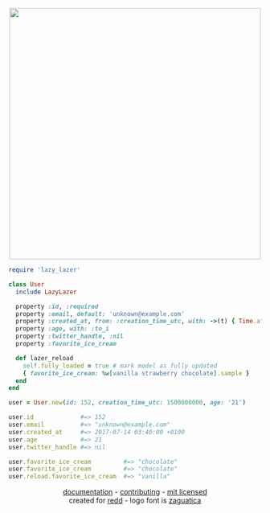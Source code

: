 <p align="center">
  <img src="https://raw.githubusercontent.com/avinashbot/lazy_lazer/master/logo.png" width="500">
</p>

```ruby
require 'lazy_lazer'

class User
  include LazyLazer

  property :id, :required
  property :email, default: 'unknown@example.com'
  property :created_at, from: :creation_time_utc, with: ->(t) { Time.at(t) }
  property :age, with: :to_i
  property :twitter_handle, :nil
  property :favorite_ice_cream

  def lazer_reload
    self.fully_loaded = true # mark model as fully updated
    { favorite_ice_cream: %w[vanilla strawberry chocolate].sample }
  end
end

user = User.new(id: 152, creation_time_utc: 1500000000, age: '21')

user.id             #=> 152
user.email          #=> "unknown@example.com"
user.created_at     #=> 2017-07-14 03:40:00 +0100
user.age            #=> 21
user.twitter_handle #=> nil

user.favorite_ice_cream         #=> "chocolate"
user.favorite_ice_cream         #=> "chocolate"
user.reload.favorite_ice_cream  #=> "vanilla"
```

<p align="center">
<a href="http://www.rubydoc.info/github/avinashbot/lazy_lazer/master">documentation</a> -
<a href="https://github.com/avinashbot/lazy_lazer/blob/master/CONTRIBUTING.md">contributing</a> -
<a href="https://github.com/avinashbot/lazy_lazer/blob/master/LICENSE.txt">mit licensed</a>
<br>
created for <a href="https://github.com/avinashbot/redd">redd</a> -
logo font is <a href="https://www.behance.net/gallery/3588289/Zaguatica">zaguatica</a>
</p>
